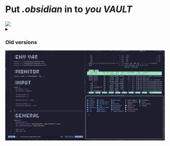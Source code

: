 # **Put _.obsidian_ in to _you VAULT_**

<img align="center" src="https://github.com/ashie74/obsidian/blob/main/obdidia02.png">

<details>

<summary><h3>Old versions</h3></summary>
<img align="center" src="https://github.com/ashie74/obsidian/blob/main/obdidia01.png">
</details>

<img align="center" src="https://github.com/ashie74/wallpapers/blob/main/screenshots/tilles.png">
